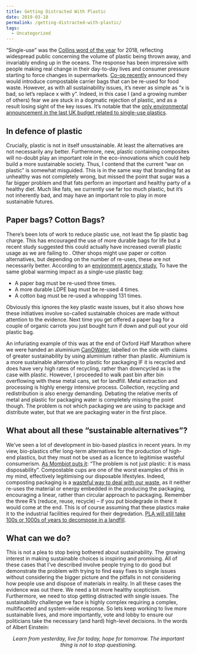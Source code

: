 ```yaml
---
title: Getting Distracted With Plastic
date: 2019-03-18
permalink: /getting-distracted-with-plastic/
tags:
  - Uncategorized
---
```


“Single-use” was the [Collins word of the year](https://www.collinsdictionary.com/woty) for 2018, reflecting widespread public concerning the volume of plastic being thrown away, and invariably ending up in the oceans. The response has been impressive with people making real change in their day-to-day lives and consumer pressure starting to force changes in supermarkets. [Co-op recently](https://www.bbc.co.uk/news/uk-45612315) announced they would introduce compostable carrier  bags that can be re-used for food waste. However, as with all sustainability issues, it’s never as simple as “x is bad, so let’s replace x with y”. Indeed, in this case I (and a growing number of others) fear we are stuck in a dogmatic rejection of plastic, and as a result losing sight of the key issues. It’s notable that the [only environmental announcement in the last UK budget related to single-use plastics](https://www.greenparty.org.uk/news/2018/10/29/caroline-lucas-budget-a-slap-in-the-face-for-headteachers/).

## In defence of plastic
Crucially, plastic is not in itself unsustainable. At least the alternatives are not necessarily any better. Furthermore, new, plastic containing composites will no-doubt play an important role in the eco-innovations which could help build a more sustainable society. Thus, I contend that the current “war on plastic” is somewhat misguided. This is in the same way that branding fat as unhealthy was not completely wrong, but missed the point that sugar was a far bigger problem and that fats perform an important and healthy party of a healthy diet. Much like fats, we currently use far too much plastic, but it’s not inherently bad, and may have an important role to play in more sustainable futures.

## Paper bags? Cotton Bags?

There’s been lots of work to reduce plastic use, not least the 5p plastic bag charge. This has encouraged the use of more durable bags for life but a recent study suggested this could actually have increased overall plastic usage as we are failing to . Other shops might use paper or cotton alternatives, but depending on the number of re-uses, these are not necessarily better. According to an [environment agency study](https://assets.publishing.service.gov.uk/government/uploads/system/uploads/attachment_data/file/291023/scho0711buan-e-e.pdf), To have the same global warming impact as a single-use plastic bag:
- A paper bag must be re-used three times.
- A more durable LDPE bag must be re-used 4 times.
- A cotton bag must be re-used a whopping 131 times.

Obviously this ignores the key plastic waste issues, but it also shows how these initiatives involve so-called sustainable choices are made without attention to the evidence. Next time you get offered a paper bag for a couple of organic carrots you just bought turn if down and pull out your old plastic bag.

An infuriating example of this was at the end of Oxford Half Marathon where we were handed an aluminium [CanOWater](https://www.canowater.com/), labelled on the side with claims of greater sustainability by using aluminium rather than plastic. Aluminium is a more sustainable alternative to plastic for packaging IF it is recycled and does have very high rates of recycling, rather than downcycled as is the case with plastic. However, I proceeded to walk past bin after bin overflowing with these metal cans, set for landfill. Metal extraction and processing is highly energy intensive process. Collection, recycling and redistribution is also energy demanding. Debating the relative merits of metal and plastic for packaging water is completely missing the point though. The problem is not which packaging we are using to package and distribute water, but that we are packaging water in the first place.

## What about all these “sustainable alternatives”?
We’ve seen a lot of development in bio-based plastics in recent years. In my view, bio-plastics offer long-term alternatives for the production of high-end plastics, but they must not be used as a licence to legitimise wasteful consumerism. [As Mombiot puts it](https://www.theguardian.com/commentisfree/2018/sep/06/save-earth-disposable-coffee-cup-green): “The problem is not just plastic: it is mass disposability”. Compostable cups are one of the worst examples of this in my mind, effectively legitimising our disposable lifestyles. Indeed, composting packaging is a [wasteful way to deal with our waste](https://quantis-intl.com/wp-content/uploads/2017/02/life_cycle_assessment_of_end-of-life_options_for_t.pdf), as it neither re-uses the material or energy embedded in the producing the packaging, encouraging a linear, rather than circular approach to packaging. Remember the three R’s (reduce, reuse, recycle) – if you put biodegrade in there it would come at the end. This is of course assuming that these plastics make it to the industrial facilities required for their degredation. [PLA will still take 100s or 1000s of years to decompose in a landfill](https://www.scientificamerican.com/article/environmental-impact-of-corn-based-plastics/). 

## What can we do?
This is not a plea to stop being bothered about sustainability. The growing interest in making sustainable choices is inspiring and promising. All of these cases that I’ve described involve people trying to do good but demonstrate the problem with trying to find easy fixes to single issues without considering the bigger picture and the pitfalls in not considering how people use and dispose of materials in reality. In all these cases the evidence was out there.
We need a bit more healthy scepticism. Furthermore, we need to stop getting distracted with single issues. The sustainability challenge we face is highly complex requiring a complex, multifaceted and system-wide response. So lets keep working to live more sustainable lives, and more importantly, vote and lobby to ensure our politicians take the necessary (and hard) high-level decisions. In the words of Albert Einstein: 
<p align="center">
<i>Learn from yesterday, live for today, hope for tomorrow. The important thing is not to stop questioning.</i>
 </p>
